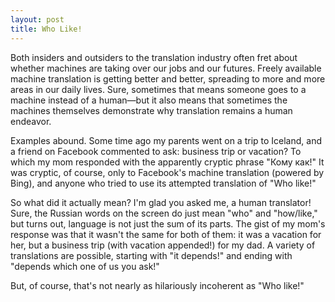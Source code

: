 ```yaml
---
layout: post
title: Who Like!
---
```


Both insiders and outsiders to the translation industry often fret about whether machines are taking over our jobs and our futures. Freely available machine translation is getting better and better, spreading to more and more areas in our daily lives. Sure, sometimes that means someone goes to a machine instead of a human&mdash;but it also means that sometimes the machines themselves demonstrate why translation remains a human endeavor.

Examples abound. Some time ago my parents went on a trip to Iceland, and a friend on Facebook commented to ask: business trip or vacation? To which my mom responded with the apparently cryptic phrase "Кому как!" It was cryptic, of course, only to Facebook's machine translation (powered by Bing), and anyone who tried to use its attempted translation of "Who like!"

So what did it actually mean? I'm glad you asked me, a human translator! Sure, the Russian words on the screen do just mean "who" and "how/like," but turns out, language is not just the sum of its parts. The gist of my mom's response was that it wasn't the same for both of them: it was a vacation for her, but a business trip (with vacation appended!) for my dad. A variety of translations are possible, starting with "it depends!" and ending with "depends which one of us you ask!"

But, of course, that's not nearly as hilariously incoherent as "Who like!"
